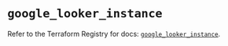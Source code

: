 # `google_looker_instance`

Refer to the Terraform Registry for docs: [`google_looker_instance`](https://registry.terraform.io/providers/hashicorp/google-beta/6.19.0/docs/resources/google_looker_instance).
